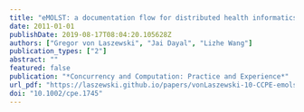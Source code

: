 ```yaml
---
title: "eMOLST: a documentation flow for distributed health informatics"
date: 2011-01-01
publishDate: 2019-08-17T08:04:20.105628Z
authors: ["Gregor von Laszewski", "Jai Dayal", "Lizhe Wang"]
publication_types: ["2"]
abstract: ""
featured: false
publication: "*Concurrency and Computation: Practice and Experience*"
url_pdf: "https://laszewski.github.io/papers/vonLaszewski-10-CCPE-emolst.pdf"
doi: "10.1002/cpe.1745"
---
```



